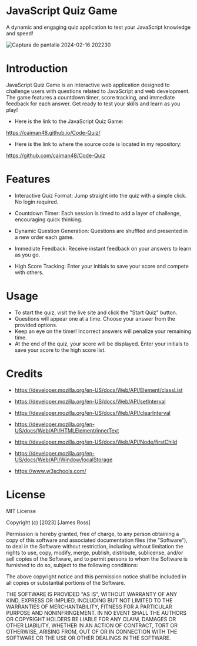 # JavaScript Quiz Game

A dynamic and engaging quiz application to test your JavaScript knowledge and speed!

![Captura de pantalla 2024-02-16 202230](https://github.com/caiman48/Code-Quiz/assets/102683872/62f2de84-0750-4a2b-96b5-def74987fd8b)


# Introduction 

JavaScript Quiz Game is an interactive web application designed to challenge users with questions related to JavaScript and web development. The game features a countdown timer, score tracking, and immediate feedback for each answer. Get ready to test your skills and learn as you play!

- Here is the link to the JavaScript Quiz Game:

https://caiman48.github.io/Code-Quiz/



- Here is the link to where the source code is located in my repository:

https://github.com/caiman48/Code-Quiz



# Features

- Interactive Quiz Format: Jump straight into the quiz with a simple click. No login required.

- Countdown Timer: Each session is timed to add a layer of challenge, encouraging quick thinking.

- Dynamic Question Generation: Questions are shuffled and presented in a new order each game.

- Immediate Feedback: Receive instant feedback on your answers to learn as you go.

- High Score Tracking: Enter your initials to save your score and compete with others.

# Usage 

- To start the quiz, visit the live site and click the "Start Quiz" button.
- Questions will appear one at a time. Choose your answer from the provided   options.
- Keep an eye on the timer! Incorrect answers will penalize your remaining time.
- At the end of the quiz, your score will be displayed. Enter your initials to  save your score to the high score list.

# Credits 

- https://developer.mozilla.org/en-US/docs/Web/API/Element/classList

- https://developer.mozilla.org/en-US/docs/Web/API/setInterval

- https://developer.mozilla.org/en-US/docs/Web/API/clearInterval

- https://developer.mozilla.org/en-US/docs/Web/API/HTMLElement/innerText

- https://developer.mozilla.org/en-US/docs/Web/API/Node/firstChild

- https://developer.mozilla.org/en-US/docs/Web/API/Window/localStorage

- https://www.w3schools.com/ 

# License

MIT License

Copyright (c) [2023] [James Ross]

Permission is hereby granted, free of charge, to any person obtaining a copy of this software and associated documentation files (the "Software"), to deal in the Software without restriction, including without limitation the rights to use, copy, modify, merge, publish, distribute, sublicense, and/or sell copies of the Software, and to permit persons to whom the Software is furnished to do so, subject to the following conditions:

The above copyright notice and this permission notice shall be included in all copies or substantial portions of the Software.

THE SOFTWARE IS PROVIDED "AS IS", WITHOUT WARRANTY OF ANY KIND, EXPRESS OR IMPLIED, INCLUDING BUT NOT LIMITED TO THE WARRANTIES OF MERCHANTABILITY, FITNESS FOR A PARTICULAR PURPOSE AND NONINFRINGEMENT. IN NO EVENT SHALL THE AUTHORS OR COPYRIGHT HOLDERS BE LIABLE FOR ANY CLAIM, DAMAGES OR OTHER LIABILITY, WHETHER IN AN ACTION OF CONTRACT, TORT OR OTHERWISE, ARISING FROM, OUT OF OR IN CONNECTION WITH THE SOFTWARE OR THE USE OR OTHER DEALINGS IN THE SOFTWARE.

